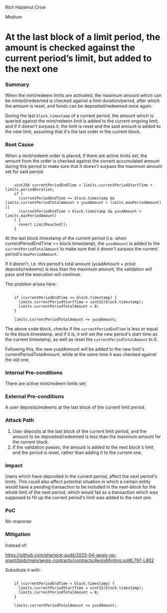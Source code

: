 Rich Hazelnut Crow

Medium

# At the last block of a limit period, the amount is checked against the current period’s limit, but added to the next one

### Summary

When the mint/redeem limits are activated, the maximum amount which can be minted/redeemed is checked against a limit duration/period, after which the amount is reset, and funds can be deposited/redeemed once again.

During the last `block.timestamp` of a current period, the amount which is queried against the mint/redeem limit is added to the current ongoing limit, and if it doesn't surpass it, the limit is reset and the said amount is added to the new limit, assuming that it's the last order in the current block. 

### Root Cause

When a mint/redeem order is placed, if there are active limits set, the amount from the order is checked against the current accumulated amount during this period to make sure that it doesn't surpass the maximum amount set for said period: 

```solidity

    uint256 currentPeriodEndTime = limits.currentPeriodStartTime + limits.periodDuration;
    if (
      (currentPeriodEndTime >= block.timestamp && limits.currentPeriodTotalAmount + yusdAmount > limits.maxPeriodAmount) ||
      (currentPeriodEndTime < block.timestamp && yusdAmount > limits.maxPeriodAmount)
    ) {
      revert LimitReached();
    }

```
At the last block.timestamp of the current period (i.e. when currentPeriodEndTime == block.timestamp), the `yusdAmount` is added to the `currentPeriodTotalAmount` to make sure that it doesn't surpass the current period's `maxPeriodAmount`.

If it doesn't, i.e. this period's total amount (yusdAmount + priod deposits/redeems) is less than the maximum amount, the validation will pass and the execution will continue.

The problem arises here: 

```solidity

    if (currentPeriodEndTime <= block.timestamp) {
      limits.currentPeriodStartTime = uint32(block.timestamp);
      limits.currentPeriodTotalAmount = 0;
    }

    limits.currentPeriodTotalAmount += yusdAmount;

```

The above code block, checks if the `currentPeriodEndTime` is less or equal to the block.timestamp, and if it is, it will set the new period's start time as the current timestamp, as well as reset the `currentPeriodTotalAmount` to 0.

Following this, the new yusdAmount will be added to the new limit's currentPeriodTotalAmount, while at the same time it was checked against the old one.

### Internal Pre-conditions

There are active mint/redeem limits set;

### External Pre-conditions

A user deposits/redeems at the last block of the current limit period.

### Attack Path

1. User deposits at the last block of the current limit period, and the amount to be deposited/redeemed is less than the maximum amount for the current block.
2. If the validation passes, the amount is added to the next block's limit and the period is reset, rather than adding it to the current one.

### Impact

Users which have deposited in the current period, affect the next period's limits. This could also affect potential situation in which a certain entity would have a pending transaction to be included in the next-block for the whole limit of the next period, which would fail as a transaction which was supposed to fill up the current period's limit was added to the next one. 

### PoC

_No response_

### Mitigation

Instead of:

https://github.com/sherlock-audit/2025-04-aegis-op-grant/blob/main/aegis-contracts/contracts/AegisMinting.sol#L797-L802

Substitute it with:

```solidity

    if (currentPeriodEndTime < block.timestamp) {
      limits.currentPeriodStartTime = uint32(block.timestamp);
      limits.currentPeriodTotalAmount = 0;
    }

    limits.currentPeriodTotalAmount += yusdAmount;

```